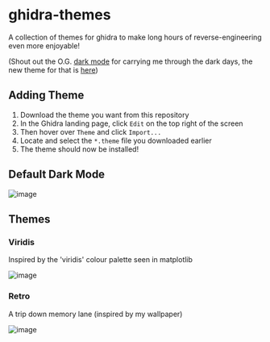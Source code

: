# ghidra-themes
A collection of themes for ghidra to make long hours of reverse-engineering even more enjoyable!

(Shout out the O.G. [dark mode](https://github.com/zackelia/ghidra-dark) for carrying me through the dark days, the new theme for that is [here](https://github.com/zackelia/ghidra-dark-theme))

## Adding Theme

1. Download the theme you want from this repository
2. In the Ghidra landing page, click `Edit` on the top right of the screen
3. Then hover over `Theme` and click `Import...`
4. Locate and select the `*.theme` file you downloaded earlier
5. The theme should now be installed!

## Default Dark Mode

![image](https://github.com/luke-r-m/ghidra-themes/assets/47477832/fa1526b7-2a10-442b-83e7-9ad95893a707)

## Themes

### Viridis

Inspired by the 'viridis' colour palette seen in matplotlib

![image](https://github.com/luke-r-m/ghidra-themes/assets/47477832/0963d624-b0d9-436c-a12e-f14c00db7c14)

### Retro

A trip down memory lane (inspired by my wallpaper)

![image](https://github.com/luke-r-m/ghidra-themes/assets/47477832/82842c7a-3549-44a4-9218-f1ebe132cf96)
